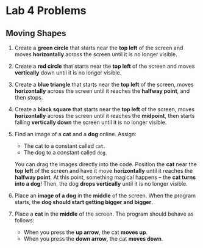 # Lab 4 Problems

## Moving Shapes

1. Create a **green circle** that starts near the **top left** of the screen and moves **horizontally** across the screen until it is no longer visible.

2. Create a **red circle** that starts near the **top left** of the screen and moves **vertically** down until it is no longer visible.

3. Create a **blue triangle** that starts near the **top left** of the screen, moves **horizontally** across the screen until it reaches the **halfway point**, and then stops.

4. Create a **black square** that starts near the **top left** of the screen, moves **horizontally** across the screen until it reaches the **midpoint**, then starts falling **vertically down** the screen until it is no longer visible.

5. Find an image of a **cat** and a **dog** online. Assign:
   - The cat to a constant called `cat`.
   - The dog to a constant called `dog`.

   You can drag the images directly into the code. Position the **cat** near the **top left** of the screen and have it move **horizontally** until it reaches the **halfway point**. At this point, something magical happens – the **cat turns into a dog**! Then, the dog **drops vertically** until it is no longer visible.

6. Place an **image of a dog** in the **middle** of the screen. When the program starts, the **dog should start getting bigger and bigger**.

7. Place a **cat** in the **middle** of the screen. The program should behave as follows:
   - When you press the **up arrow**, the cat **moves up**.
   - When you press the **down arrow**, the cat **moves down**.
